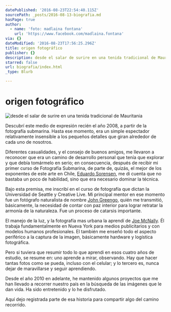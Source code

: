 ```yaml
---
datePublished: '2016-08-23T22:54:40.115Z'
sourcePath: _posts/2016-08-13-biografia.md
hasPage: true
author:
  - name: 'foto: madlaina fontana'
    url: 'https://www.facebook.com/madlaina.fontana'
via: {}
dateModified: '2016-08-23T17:56:25.296Z'
title: origen fotográfico
publisher: {}
description: desde el salar de surire en una tenida tradicional de Mauritania
starred: false
url: biografia/index.html
_type: Blurb

---
```

# origen fotográfico
![desde el salar de surire en una tenida tradicional de Mauritania](https://the-grid-user-content.s3-us-west-2.amazonaws.com/cf258c86-025c-4857-890d-7e44886bfc1e.jpg)

Descubrí este medio de expresión recién el año 2008, a partir de la fotografía submarina. Hasta ese momento, era un simple espectador relativamente insensible a los pequeños detalles que giran alrededor de cada uno de nosotros.

Diferentes casualidades, y el consejo de buenos amigos, me llevaron a reconocer que era un camino de desarrollo personal que tenía que explorar y que debía tomármelo en serio; en consecuencia, después de recibir mi primer curso de Fotografía Submarina, de parte de, quizás, el mejor de los exponentes de este arte en Chile, [Eduardo Sorensen][0], me di cuenta que no bastaba un poco de habilidad, sino que era necesario dominar la técnica.

Bajo esta premisa, me inscribí en el curso de fotografía que dictan la Universidad de Seattle y Creative Live. Mi principal mentor en ese momento fue un fotógrafo naturalista de nombre [John Greengo][1], quién me transmitió, básicamente, la necesidad de contar con paz interior para lograr retratar la armonía de la naturaleza. Fue un proceso de catarsis importante.

El manejo de la luz, y la fotografía mas urbana la aprendí de [Joe McNally][2]. Él trabaja fundamentalmente en Nueva York para medios publicitarios y con modelos humanos profesionales. El también me enseñó todo el aspecto periférico a la captura de la imagen, básicamente hardware y logística fotográfica.

Pero si tuviera que resumir todo lo que aprendi en esos cuatro años de estudio, se resume en: uno aprende a mirar, observando. Hay que hacer tantas fotos como se pueda, incluso con el celular; y lo tercero es, nunca dejar de maravillarse y seguir aprendiendo.

Desde el año 2010 en adelante, he mantenido algunos proyectos que me han llevado a recorrer nuestro país en la búsqueda de las imágenes que le dan vida. Ha sido entretenido y lo he disfrutado.

Aquí dejo registrada parte de esa historia para compartir algo del camino recorrido.

[0]: http://www.eduardosorensen.cl/ "Página web de Eduardo Sorensen"
[1]: http://www.johngreengo.com/ "Página web de John Greengo"
[2]: http://portfolio.joemcnally.com/index "Página web de Joe McNally"
